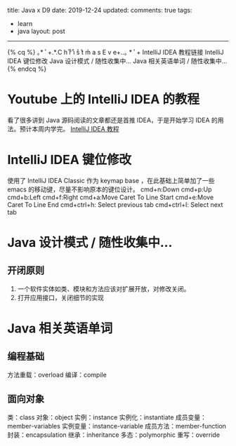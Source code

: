 title: Java x D9
date: 2019-12-24
updated: 
comments: true
tags:
  - learn
  - java
layout: post
---
{% cq %}
｡* ﾟ+.*.C h rͫ iͤ sͬ tͬ m͗ a s E v e+..｡ * ﾟ+
IntelliJ IDEA 教程链接
IntelliJ IDEA 键位修改
Java 设计模式  /  随性收集中...
Java 相关英语单词  /  随性收集中...
{% endcq %}
<!--more-->
# Youtube 上的 IntelliJ IDEA 的教程
看了很多讲到 Java 源码阅读的文章都还是首推 IDEA，于是开始学习 IDEA 的用法。预计本周内学完。
[IntelliJ IDEA 教程](https://www.youtube.com/watch?v=yefmcX57Eyg)

# IntelliJ IDEA 键位修改
使用了 IntelliJ IDEA Classic 作为 keymap base ，在此基础上简单加了一些 emacs 的移动键，尽量不影响原本的键位设计。
cmd+n:Down
cmd+p:Up
cmd+b:Left
cmd+f:Right
cmd+a:Move Caret To Line Start
cmd+e:Move Caret To Line End
cmd+ctrl+h: Select previous tab
cmd+ctrl+l: Select next tab

# Java 设计模式  /  随性收集中...
## 开闭原则
1. 一个软件实体如类、模块和方法应该对扩展开放，对修改关闭。
2. 打开应用接口，关闭细节的实现

# Java 相关英语单词
## 编程基础
方法重载：overload
编译：compile

## 面向对象
类：class
对象：object
实例：instance
实例化：instantiate
成员变量：member-variables
实例变量：instance-variable
成员方法：member-function
封装：encapsulation
继承：inheritance
多态：polymorphic
重写：override
